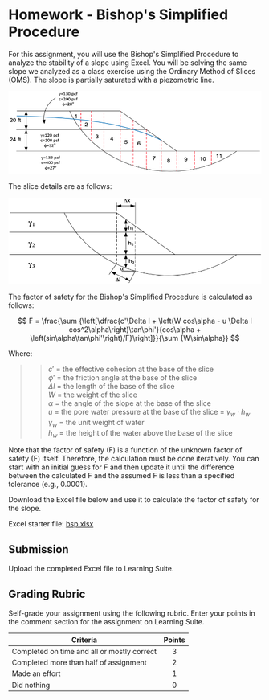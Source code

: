 # Homework - Bishop's Simplified Procedure

For this assignment, you will use the Bishop's Simplified Procedure to analyze the stability of a slope using Excel. You will be solving the same slope we analyzed as a class exercise using the Ordinary Method of Slices (OMS). The slope is partially saturated with a piezometric line.

![oms1.png](oms1.png)

The slice details are as follows:

![oms2.png](oms2.png)

The factor of safety for the Bishop's Simplified Procedure is calculated as follows:

$$
F = \frac{\sum {\left[\dfrac{c'\Delta l + \left(W cos\alpha - u \Delta l cos^2\alpha\right)\tan\phi'}{cos\alpha + \left(sin\alpha\tan\phi'\right)/F}\right]}}{\sum {W\sin\alpha}}
$$

Where:

>>$c'$ = the effective cohesion at the base of the slice<br>
$\phi'$ = the friction angle at the base of the slice<br>
$\Delta l$ = the length of the base of the slice<br>
$W$ = the weight of the slice<br>
$\alpha$ = the angle of the slope at the base of the slice<br>
$u$ = the pore water pressure at the base of the slice = $\gamma_w \cdot h_w$<br>
$\gamma_w$ = the unit weight of water<br>
$h_w$ = the height of the water above the base of the slice

Note that the factor of safety (F) is a function of the unknown factor of safety (F) itself. Therefore, the calculation must be done iteratively. You can start with an initial guess for F and then update it until the difference between the calculated F and the assumed F is less than a specified tolerance (e.g., 0.0001).

Download the Excel file below and use it to calculate the factor of safety for the slope.

Excel starter file: [bsp.xlsx](bsp.xlsx)

## Submission

Upload the completed Excel file to Learning Suite.

## Grading Rubric

Self-grade your assignment using the following rubric. Enter your points in the comment section for the assignment on Learning Suite.

| Criteria                                    | Points |
|---------------------------------------------|:------:|
| Completed on time and all or mostly correct |   3    |
| Completed more than half of assignment      |   2    |
| Made an effort                              |   1    |
| Did nothing                                 |   0    |